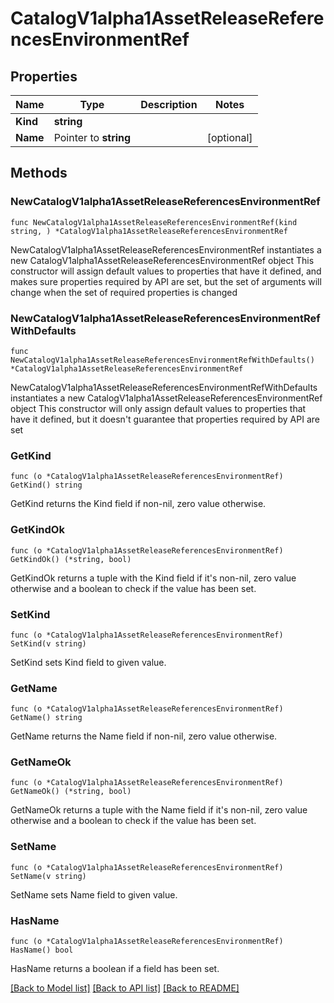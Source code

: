# CatalogV1alpha1AssetReleaseReferencesEnvironmentRef

## Properties

Name | Type | Description | Notes
------------ | ------------- | ------------- | -------------
**Kind** | **string** |  | 
**Name** | Pointer to **string** |  | [optional] 

## Methods

### NewCatalogV1alpha1AssetReleaseReferencesEnvironmentRef

`func NewCatalogV1alpha1AssetReleaseReferencesEnvironmentRef(kind string, ) *CatalogV1alpha1AssetReleaseReferencesEnvironmentRef`

NewCatalogV1alpha1AssetReleaseReferencesEnvironmentRef instantiates a new CatalogV1alpha1AssetReleaseReferencesEnvironmentRef object
This constructor will assign default values to properties that have it defined,
and makes sure properties required by API are set, but the set of arguments
will change when the set of required properties is changed

### NewCatalogV1alpha1AssetReleaseReferencesEnvironmentRefWithDefaults

`func NewCatalogV1alpha1AssetReleaseReferencesEnvironmentRefWithDefaults() *CatalogV1alpha1AssetReleaseReferencesEnvironmentRef`

NewCatalogV1alpha1AssetReleaseReferencesEnvironmentRefWithDefaults instantiates a new CatalogV1alpha1AssetReleaseReferencesEnvironmentRef object
This constructor will only assign default values to properties that have it defined,
but it doesn't guarantee that properties required by API are set

### GetKind

`func (o *CatalogV1alpha1AssetReleaseReferencesEnvironmentRef) GetKind() string`

GetKind returns the Kind field if non-nil, zero value otherwise.

### GetKindOk

`func (o *CatalogV1alpha1AssetReleaseReferencesEnvironmentRef) GetKindOk() (*string, bool)`

GetKindOk returns a tuple with the Kind field if it's non-nil, zero value otherwise
and a boolean to check if the value has been set.

### SetKind

`func (o *CatalogV1alpha1AssetReleaseReferencesEnvironmentRef) SetKind(v string)`

SetKind sets Kind field to given value.


### GetName

`func (o *CatalogV1alpha1AssetReleaseReferencesEnvironmentRef) GetName() string`

GetName returns the Name field if non-nil, zero value otherwise.

### GetNameOk

`func (o *CatalogV1alpha1AssetReleaseReferencesEnvironmentRef) GetNameOk() (*string, bool)`

GetNameOk returns a tuple with the Name field if it's non-nil, zero value otherwise
and a boolean to check if the value has been set.

### SetName

`func (o *CatalogV1alpha1AssetReleaseReferencesEnvironmentRef) SetName(v string)`

SetName sets Name field to given value.

### HasName

`func (o *CatalogV1alpha1AssetReleaseReferencesEnvironmentRef) HasName() bool`

HasName returns a boolean if a field has been set.


[[Back to Model list]](../README.md#documentation-for-models) [[Back to API list]](../README.md#documentation-for-api-endpoints) [[Back to README]](../README.md)


